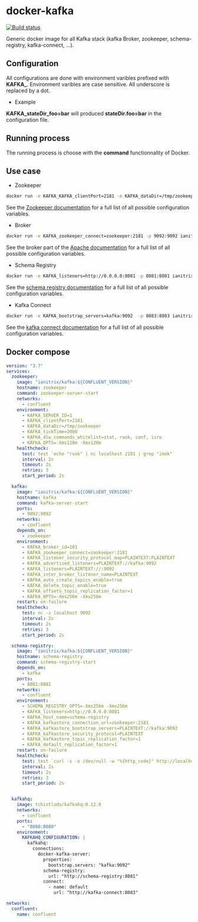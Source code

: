 # docker-kafka

[![Build status](https://travis-ci.org/GuillaumeWaignier/docker-kafka.svg?branch=master)](https://travis-ci.org/GuillaumeWaignier/docker-kafka)

Generic docker image for all Kafka stack (kafka Broker, zookeeper, schema-registry, kafka-connect, ...).


## Configuration

All configurations are done with environment varibles prefixed with **KAFKA_**.
Environment varibles are case sensitive.
All underscore is replaced by a dot.

* Example

**KAFKA_stateDir_foo=bar** will produced **stateDir.foo=bar** in the configuration file.



## Running process

The running process is choose with the **command** functionnality of Docker.



## Use case


* Zookeeper

```bash
docker run -e KAFKA_KAFKA_clientPort=2181 -e KAFKA_dataDir=/tmp/zookeeper -p 2181:2181 ianitrix/kafka:5.4.1 zookeeper-server-start
```

See the [Zookeeper documentation](https://docs.confluent.io/current/zookeeper/deployment.html) for a full list of all possible configuration variables.



* Broker

```bash
docker run -e KAFKA_zookeeper_connect=zookeeper:2181 -p 9092:9092 ianitrix/kafka:5.4.1 kafka-server-start
```


See the broker part of the [Apache documentation](https://kafka.apache.org/documentation/) for a full list of all possible configuration variables.


* Schema Registry

```bash
docker run -e KAFKA_listeners=http://0.0.0.0:8081 -p 8081:8081 ianitrix/kafka:5.4.1 schema-registry-start
```


See the [schema registry documentation](https://docs.confluent.io/current/schema-registry/installation/config.html) for a full list of all possible configuration variables.


* Kafka Connect

```bash
docker run -e KAFKA_bootstrap_servers=kafka:9092  -p 8083:8083 ianitrix/kafka:5.4.1 connect-distributed
```


See the [kafka connect documentation](https://docs.confluent.io/current/connect/userguide.html#connect-configuring-workers) for a full list of all possible configuration variables.


## Docker compose

```yaml
version: "3.7"
services:
  zookeeper:
    image: "ianitrix/kafka:${CONFLUENT_VERSION}"
    hostname: zookeeper
    command: zookeeper-server-start
    networks:
      - confluent
    environment:
      - KAFKA_SERVER_ID=1
      - KAFKA_clientPort=2181
      - KAFKA_dataDir=/tmp/zookeeper
      - KAFKA_tickTime=2000
      - KAFKA_4lw_commands_whitelist=stat, ruok, conf, isro
      - KAFKA_OPTS=-Xms128m -Xmx128m
    healthcheck:
      test: test `echo "ruok" | nc localhost 2181 | grep "imok"`
      interval: 2s
      timeout: 2s
      retries: 3
      start_period: 2s

  kafka:
    image: "ianitrix/kafka:${CONFLUENT_VERSION}"
    hostname: kafka
    command: kafka-server-start
    ports:
      - 9092:9092
    networks:
      - confluent
    depends_on:
      - zookeeper
    environment:
      - KAFKA_broker_id=101
      - KAFKA_zookeeper_connect=zookeeper:2181
      - KAFKA_listener_security_protocol_map=PLAINTEXT:PLAINTEXT
      - KAFKA_advertised_listeners=PLAINTEXT://kafka:9092
      - KAFKA_listeners=PLAINTEXT://:9092
      - KAFKA_inter_broker_listener_name=PLAINTEXT
      - KAFKA_auto_create_topics_enable=true
      - KAFKA_delete_topic_enable=true
      - KAFKA_offsets_topic_replication_factor=1
      - KAFKA_OPTS=-Xms256m -Xmx256m
    restart: on-failure
    healthcheck:
      test: nc -z localhost 9092
      interval: 2s
      timeout: 2s
      retries: 3
      start_period: 2s

  schema-registry:
    image: "ianitrix/kafka:${CONFLUENT_VERSION}"
    hostname: schema-registry
    command: schema-registry-start
    depends_on:
      - kafka
    ports:
      - 8081:8081
    networks:
      - confluent
    environment:
      - SCHEMA_REGISTRY_OPTS=-Xms256m -Xmx256m
      - KAFKA_listeners=http://0.0.0.0:8081
      - KAFKA_host_name=schema-registry
      - KAFKA_kafkastore_connection_url=zookeeper:2181
      - KAFKA_kafkastore_bootstrap_servers=PLAINTEXT://kafka:9092
      - KAFKA_kafkastore_security_protocol=PLAINTEXT
      - KAFKA_kafkastore_topic_replication_factor=1
      - KAFKA_default_replication_factor=1
    restart: on-failure
    healthcheck:
      test: test `curl -s -o /dev/null -w "%{http_code}" http://localhost:8081` = 200
      interval: 2s
      timeout: 2s
      retries: 3
      start_period: 2s


  kafkahq:
    image: tchiotludo/kafkahq:0.12.0
    networks:
      - confluent
    ports:
      - "8080:8080"
    environment:
      KAFKAHQ_CONFIGURATION: |
        kafkahq:
          connections:
            docker-kafka-server:
              properties:
                bootstrap.servers: "kafka:9092"
              schema-registry:
                url: "http://schema-registry:8081"
              connect:
                - name: default
                  url: "http://kafka-connect:8083"

networks:
  confluent:
    name: confluent

```
